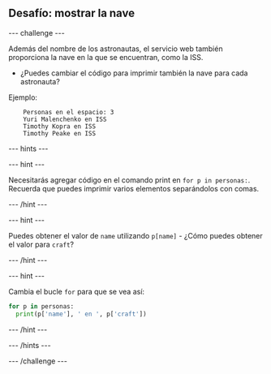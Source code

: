 ## Desafío: mostrar la nave

--- challenge ---

Además del nombre de los astronautas, el servicio web también proporciona la nave en la que se encuentran, como la ISS.

+ ¿Puedes cambiar el código para imprimir también la nave para cada astronauta? 

Ejemplo:
```
    Personas en el espacio: 3
    Yuri Malenchenko en ISS
    Timothy Kopra en ISS
    Timothy Peake en ISS
```   

--- hints ---


--- hint ---

Necesitarás agregar código en el comando print en `for p in personas:`. Recuerda que puedes imprimir varios elementos separándolos con comas.

--- /hint ---

--- hint ---

Puedes obtener el valor de `name` utilizando `p[name]` - ¿Cómo puedes obtener el valor para `craft`?

--- /hint ---

--- hint ---

Cambia el bucle `for` para que se vea así:

```python
for p in personas:
  print(p['name'], ' en ', p['craft'])
```

--- /hint ---

--- /hints ---

--- /challenge ---